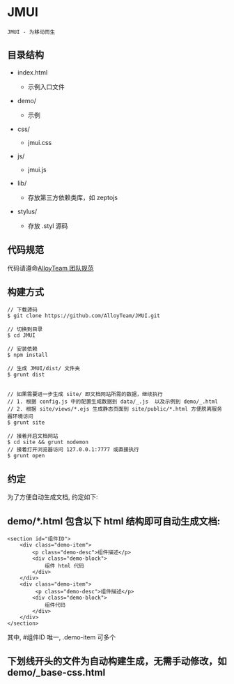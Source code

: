 # JMUI
    
    JMUI - 为移动而生

## 目录结构

- index.html
    + 示例入口文件
- demo/
    + 示例
- css/
   + jmui.css
- js/
   + jmui.js
- lib/
   + 存放第三方依赖类库，如 zeptojs

- stylus/
    + 存放 .styl 源码



## 代码规范

代码请遵命[AlloyTeam 团队规范](http://alloyteam.github.io/code-guide/#css)

## 构建方式
    
    // 下载源码
    $ git clone https://github.com/AlloyTeam/JMUI.git

    // 切换到目录
    $ cd JMUI

    // 安装依赖
    $ npm install 

    // 生成 JMUI/dist/ 文件夹
    $ grunt dist


    // 如果需要进一步生成 site/ 即文档网站所需的数据，继续执行
    // 1. 根据 config.js 中的配置生成数据到 data/_.js  以及示例到 demo/_.html
    // 2. 根据 site/views/*.ejs 生成静态页面到 site/public/*.html 方便脱离服务器环境访问
    $ grunt site

    // 接着开启文档网站
    $ cd site && grunt nodemon
    // 接着打开浏览器访问 127.0.0.1:7777 或直接执行
    $ grunt open


## 约定

为了方便自动生成文档, 约定如下:

## demo/*.html 包含以下 html 结构即可自动生成文档:

    <section id="组件ID">
        <div class="demo-item">
            <p class="demo-desc">组件描述</p>
            <div class="demo-block">
                组件 html 代码
            </div>
        </div>
        <div class="demo-item">
             <p class="demo-desc">组件描述</p>
            <div class="demo-block">
                组件代码
            </div>
        </div>
    </section>

其中, #组件ID 唯一, .demo-item 可多个

## 下划线开头的文件为自动构建生成，无需手动修改，如 demo/_base-css.html





